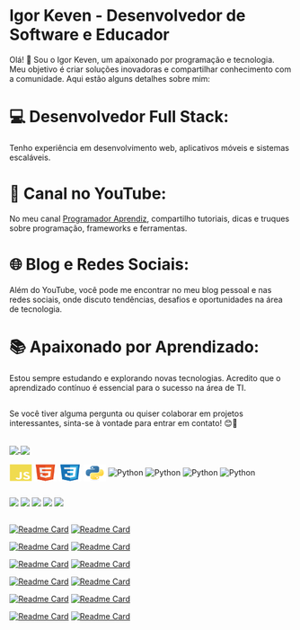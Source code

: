 # Igor Keven - Desenvolvedor de Software e Educador
Olá! 👋 Sou o Igor Keven, um apaixonado por programação e tecnologia. Meu objetivo é criar soluções inovadoras e compartilhar conhecimento com a comunidade. Aqui estão alguns detalhes sobre mim:

# 💻 Desenvolvedor Full Stack: 
Tenho experiência em desenvolvimento web, aplicativos móveis e sistemas escaláveis.
# 🎥 Canal no YouTube:
No meu canal <a href="https://www.youtube.com/igorkeven" target="_blank" >Programador Aprendiz</a>, compartilho tutoriais, dicas e truques sobre programação, frameworks e ferramentas.
# 🌐 Blog e Redes Sociais: 
Além do YouTube, você pode me encontrar no meu blog pessoal e nas redes sociais, onde discuto tendências, desafios e oportunidades na área de tecnologia.
# 📚 Apaixonado por Aprendizado:
Estou sempre estudando e explorando novas tecnologias. Acredito que o aprendizado contínuo é essencial para o sucesso na área de TI.
##
Se você tiver alguma pergunta ou quiser colaborar em projetos interessantes, sinta-se à vontade para entrar em contato! 😊🚀
##


<a href="https://igorkeven.github.io/index.html">
  <img height=200 align="center" src="https://github-readme-stats.vercel.app/api?username=igorkeven&show_icons=true&theme=ocean_dark" />
</a>
<a href="https://github.com/anuraghazra/convoychat">
  <img height=200 align="center" src="https://github-readme-stats.vercel.app/api/top-langs?username=igorkeven&layout=compact&langs_count=8&card_width=320&show_icons=true&theme=ocean_dark" />
</a>

<div style="display: inline_block"><br>
  <img align="center" alt="Js" height="30" width="40" src="https://raw.githubusercontent.com/devicons/devicon/master/icons/javascript/javascript-plain.svg">
  <img align="center" alt="HTML" height="30" width="40" src="https://raw.githubusercontent.com/devicons/devicon/master/icons/html5/html5-original.svg">
  <img align="center" alt="CSS" height="30" width="40" src="https://raw.githubusercontent.com/devicons/devicon/master/icons/css3/css3-original.svg">
  <img align="center" alt="Python" height="30" width="40" src="https://raw.githubusercontent.com/devicons/devicon/master/icons/python/python-original.svg">
  <img align="center" alt="Python" height="30" width="40" src="https://www.svgrepo.com/show/353751/flutter.svg">
  <img align="center" alt="Python" height="30" width="40" src="https://www.svgrepo.com/show/353631/dart.svg">
  <img align="center" alt="Python" height="30" width="40" src="https://www.svgrepo.com/show/452075/node-js.svg">
  <img align="center" alt="Python" height="30" width="40" src="https://www.svgrepo.com/show/452234/java.svg">
 
</div>

##
<div> 
  <a href="https://www.youtube.com/igorkeven" target="_blank"><img src="https://img.shields.io/badge/YouTube-FF0000?style=for-the-badge&logo=youtube&logoColor=white" target="_blank"></a>
  <a href="https://instagram.com/kevenigor" target="_blank"><img src="https://img.shields.io/badge/-Instagram-%23E4405F?style=for-the-badge&logo=instagram&logoColor=white" target="_blank"></a>
 <a href="https://discord.gg/2MsZ7KK5" target="_blank"><img src="https://img.shields.io/badge/Discord-7289DA?style=for-the-badge&logo=discord&logoColor=white" target="_blank"></a> 
  <a href = "mailto:igorkeven@gmail.com"><img src="https://img.shields.io/badge/-Gmail-%23333?style=for-the-badge&logo=gmail&logoColor=white" target="_blank"></a>
  <a href="https://www.linkedin.com/in/igor-keven" target="_blank"><img src="https://img.shields.io/badge/-LinkedIn-%230077B5?style=for-the-badge&logo=linkedin&logoColor=white" target="_blank"></a> 
  
</div>

##


[![Readme Card](https://github-readme-stats.vercel.app/api/pin/?username=igorkeven&repo=criando-seu-primeiro-site-em-python&theme=algolia)](https://github.com/igorkeven/criando-seu-primeiro-site-em-python)
[![Readme Card](https://github-readme-stats.vercel.app/api/pin/?username=igorkeven&repo=curso_ecommerce_igorkeven&theme=algolia)](https://github.com/igorkeven/curso_ecommerce_igorkeven)

[![Readme Card](https://github-readme-stats.vercel.app/api/pin/?username=igorkeven&repo=appMusic_com_API_Flutter&theme=algolia)](https://github.com/igorkeven/appMusic_com_API_Flutter)
[![Readme Card](https://github-readme-stats.vercel.app/api/pin/?username=igorkeven&repo=downloads_musicas_python&theme=algolia)](https://github.com/igorkeven/downloads_musicas_python)

[![Readme Card](https://github-readme-stats.vercel.app/api/pin/?username=igorkeven&repo=calculadora_java&theme=algolia)](https://github.com/igorkeven/calculadora_java)
[![Readme Card](https://github-readme-stats.vercel.app/api/pin/?username=igorkeven&repo=Games&theme=algolia)](https://github.com/igorkeven/Games)

[![Readme Card](https://github-readme-stats.vercel.app/api/pin/?username=igorkeven&repo=site_app_associacao_de_moradores_amaad&theme=algolia)](https://github.com/igorkeven/site_app_associacao_de_moradores_amaad)
[![Readme Card](https://github-readme-stats.vercel.app/api/pin/?username=igorkeven&repo=PI_Univesp&theme=algolia)](https://github.com/igorkeven/PI_Univesp)

[![Readme Card](https://github-readme-stats.vercel.app/api/pin/?username=igorkeven&repo=formulario-login-python&theme=algolia)](https://github.com/igorkeven/formulario-login-python)
[![Readme Card](https://github-readme-stats.vercel.app/api/pin/?username=igorkeven&repo=formulario-de-cadastro-python-flask&theme=algolia)](https://github.com/igorkeven/formulario-de-cadastro-python-flask)

[![Readme Card](https://github-readme-stats.vercel.app/api/pin/?username=igorkeven&repo=criando-formulario-de-cadastro-para-o-login&theme=algolia)](https://github.com/igorkeven/criando-formulario-de-cadastro-para-o-login)
[![Readme Card](https://github-readme-stats.vercel.app/api/pin/?username=igorkeven&repo=como-criar-um-login-&theme=algolia)](https://github.com/igorkeven/como-criar-um-login-)

